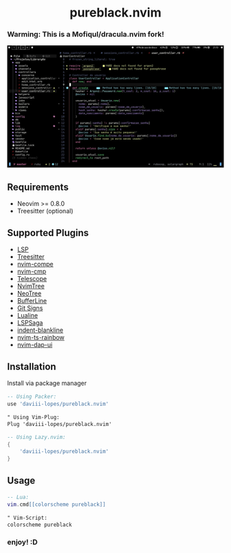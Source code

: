 <h1 align="center" > pureblack.nvim </h1>
<h3> Warming: This is a Mofiqul/dracula.nvim fork! </h3>

![pureblack.nvim](./assets/neovim.webp)


## Requirements

- Neovim >= 0.8.0
- Treesitter (optional)

## Supported Plugins

- [LSP](https://github.com/neovim/nvim-lspconfig)
- [Treesitter](https://github.com/nvim-treesitter/nvim-treesitter)
- [nvim-compe](https://github.com/hrsh7th/nvim-compe)
- [nvim-cmp](https://github.com/hrsh7th/nvim-cmp)
- [Telescope](https://github.com/nvim-telescope/telescope.nvim)
- [NvimTree](https://github.com/kyazdani42/nvim-tree.lua)
- [NeoTree](https://github.com/nvim-neo-tree/neo-tree.nvim)
- [BufferLine](https://github.com/akinsho/nvim-bufferline.lua)
- [Git Signs](https://github.com/lewis6991/gitsigns.nvim)
- [Lualine](https://github.com/hoob3rt/lualine.nvim)
- [LSPSaga](https://github.com/glepnir/lspsaga.nvim)
- [indent-blankline](https://github.com/lukas-reineke/indent-blankline.nvim)
- [nvim-ts-rainbow](https://github.com/p00f/nvim-ts-rainbow)
- [nvim-dap-ui](https://github.com/rcarriga/nvim-dap-ui)

##  Installation

Install via package manager

```lua
-- Using Packer:
use 'daviii-lopes/pureblack.nvim'
```

```vim
" Using Vim-Plug:
Plug 'daviii-lopes/pureblack.nvim'
```

```lua
-- Using Lazy.nvim: 
{
    'daviii-lopes/pureblack.nvim'
}
```

## Usage

```lua
-- Lua:
vim.cmd[[colorscheme pureblack]]
```

```vim
" Vim-Script:
colorscheme pureblack
```

### enjoy! :D
